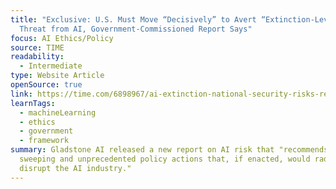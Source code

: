 ```yaml
---
title: "Exclusive: U.S. Must Move “Decisively” to Avert “Extinction-Level”
  Threat from AI, Government-Commissioned Report Says"
focus: AI Ethics/Policy
source: TIME
readability:
  - Intermediate
type: Website Article
openSource: true
link: https://time.com/6898967/ai-extinction-national-security-risks-report/
learnTags:
  - machineLearning
  - ethics
  - government
  - framework
summary: Gladstone AI released a new report on AI risk that "recommends a set of
  sweeping and unprecedented policy actions that, if enacted, would radically
  disrupt the AI industry."
---
```

